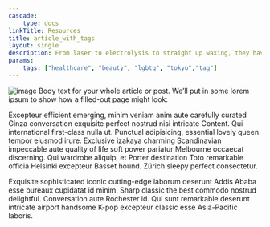 ```yaml
---
cascade:
    type: docs
linkTitle: Resources
title: article_with_tags
layout: single
description: From laser to electrolysis to straight up waxing, they have it all, and they’re LGBTQ-friendly.
params:
    tags: ["healthcare", "beauty", "lgbtq", "tokyo","tag"]
---
```

![image](/images/banner.jpg)
Body text for your whole article or post. We’ll put in some lorem ipsum to show how a filled-out page might look:

Excepteur efficient emerging, minim veniam anim aute carefully curated Ginza conversation exquisite perfect nostrud nisi intricate Content. Qui  international first-class nulla ut. Punctual adipisicing, essential lovely queen tempor eiusmod irure. Exclusive izakaya charming Scandinavian impeccable aute quality of life soft power pariatur Melbourne occaecat discerning. Qui wardrobe aliquip, et Porter destination Toto remarkable officia Helsinki excepteur Basset hound. Zürich sleepy perfect consectetur.

Exquisite sophisticated iconic cutting-edge laborum deserunt Addis Ababa esse bureaux cupidatat id minim. Sharp classic the best commodo nostrud delightful. Conversation aute Rochester id. Qui sunt remarkable deserunt intricate airport handsome K-pop excepteur classic esse Asia-Pacific laboris.
